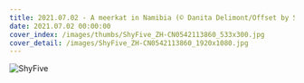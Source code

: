 ```yaml
---
title: 2021.07.02 - A meerkat in Namibia (© Danita Delimont/Offset by Shutterstock)
date: 2021.07.02 00:00:00
cover_index: /images/thumbs/ShyFive_ZH-CN0542113860_533x300.jpg
cover_detail: /images/ShyFive_ZH-CN0542113860_1920x1080.jpg
---
```


![ShyFive](/images/ShyFive_ZH-CN0542113860_1920x1080.jpg)
